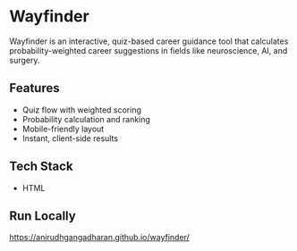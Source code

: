 # Wayfinder  

Wayfinder is an interactive, quiz-based career guidance tool that calculates probability-weighted career suggestions in fields like neuroscience, AI, and surgery.

## Features
- Quiz flow with weighted scoring
- Probability calculation and ranking
- Mobile-friendly layout
- Instant, client-side results

## Tech Stack
- HTML

## Run Locally
https://anirudhgangadharan.github.io/wayfinder/
